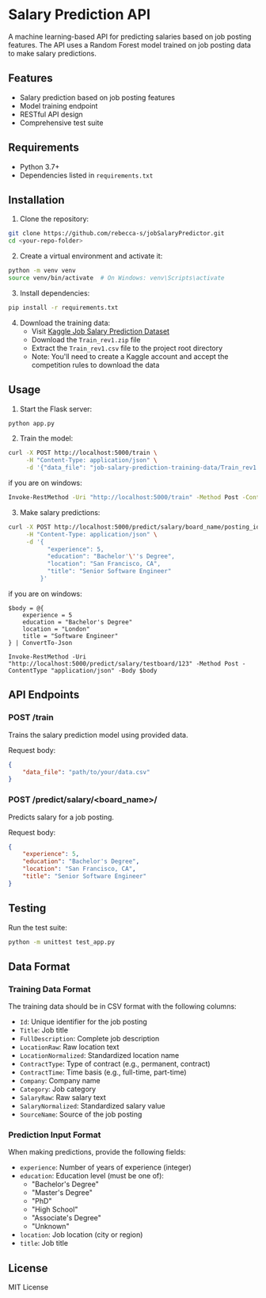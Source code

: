 # Salary Prediction API

A machine learning-based API for predicting salaries based on job posting features. The API uses a Random Forest model trained on job posting data to make salary predictions.

## Features

- Salary prediction based on job posting features
- Model training endpoint
- RESTful API design
- Comprehensive test suite

## Requirements

- Python 3.7+
- Dependencies listed in `requirements.txt`

## Installation

1. Clone the repository:
```bash
git clone https://github.com/rebecca-s/jobSalaryPredictor.git
cd <your-repo-folder>
```

2. Create a virtual environment and activate it:
```bash
python -m venv venv
source venv/bin/activate  # On Windows: venv\Scripts\activate
```

3. Install dependencies:
```bash
pip install -r requirements.txt
```
4. Download the training data:
    - Visit [Kaggle Job Salary Prediction Dataset](https://www.kaggle.com/c/job-salary-prediction/data)
    - Download the `Train_rev1.zip` file
    - Extract the `Train_rev1.csv` file to the project root directory
    - Note: You'll need to create a Kaggle account and accept the competition rules to download the data

## Usage

1. Start the Flask server:
```bash
python app.py
```

2. Train the model:
```bash
curl -X POST http://localhost:5000/train \
     -H "Content-Type: application/json" \
     -d '{"data_file": "job-salary-prediction-training-data/Train_rev1.zip"}'
```
if you are on windows:
```bash
Invoke-RestMethod -Uri "http://localhost:5000/train" -Method Post -ContentType "application/json" -Body '{"data_file":"job-salary-prediction-training-data/Train_rev1.zip"}'
```
3. Make salary predictions:
```bash
curl -X POST http://localhost:5000/predict/salary/board_name/posting_id \
     -H "Content-Type: application/json" \
     -d '{
           "experience": 5,
           "education": "Bachelor'\''s Degree",
           "location": "San Francisco, CA",
           "title": "Senior Software Engineer"
         }'
```
if you are on windows:
```
$body = @{
    experience = 5
    education = "Bachelor's Degree"
    location = "London"
    title = "Software Engineer"
} | ConvertTo-Json

Invoke-RestMethod -Uri "http://localhost:5000/predict/salary/testboard/123" -Method Post -ContentType "application/json" -Body $body
```

## API Endpoints

### POST /train
Trains the salary prediction model using provided data.

Request body:
```json
{
    "data_file": "path/to/your/data.csv"
}
```

### POST /predict/salary/<board_name>/<postingid>
Predicts salary for a job posting.

Request body:
```json
{
    "experience": 5,
    "education": "Bachelor's Degree",
    "location": "San Francisco, CA",
    "title": "Senior Software Engineer"
}
```

## Testing

Run the test suite:
```bash
python -m unittest test_app.py
```

## Data Format

### Training Data Format
The training data should be in CSV format with the following columns:
- `Id`: Unique identifier for the job posting
- `Title`: Job title
- `FullDescription`: Complete job description
- `LocationRaw`: Raw location text
- `LocationNormalized`: Standardized location name
- `ContractType`: Type of contract (e.g., permanent, contract)
- `ContractTime`: Time basis (e.g., full-time, part-time)
- `Company`: Company name
- `Category`: Job category
- `SalaryRaw`: Raw salary text
- `SalaryNormalized`: Standardized salary value
- `SourceName`: Source of the job posting

### Prediction Input Format
When making predictions, provide the following fields:
- `experience`: Number of years of experience (integer)
- `education`: Education level (must be one of):
    - "Bachelor's Degree"
    - "Master's Degree"
    - "PhD"
    - "High School"
    - "Associate's Degree"
    - "Unknown"
- `location`: Job location (city or region)
- `title`: Job title

## License

MIT License
